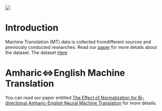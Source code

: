 [![](../../logo.png)](https://github.com/uhh-lt/amharicmodels/)
# Introduction
Machine Transilation (MT) data is collected fromdifferent sources and previously conducted researches.  Read our [paper](https://arxiv.org/abs/2210.15224) for more details about the dataset.
The dataset [Here](https://github.com/EthioNLP/Resource)
# Amharic⇔English Machine Translation

You can read our paper entitled [The Effect of Normalization for Bi-directional Amharic-English Neural Machine Translation](https://arxiv.org/abs/2210.15224) for more details.
